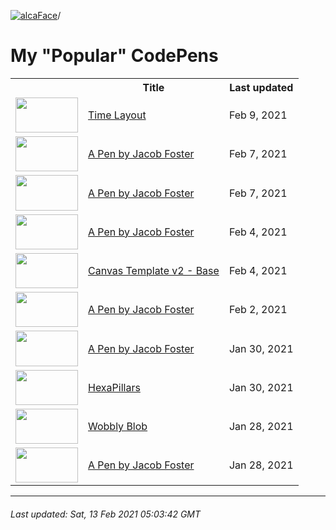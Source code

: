 [![alcaFace](https://camo.githubusercontent.com/2ee094c4af74cb0ec2e19388fccfb809837623e3/68747470733a2f2f7374617469632d63646e2e6a74766e772e6e65742f656d6f7469636f6e732f76312f3332383632362f312e30)](https://twitch.tv/Alca)/

# My "Popular" CodePens

<table>
	<tr>
		<th></th>
		<th>Title</th>
		<th>Last updated</th>
	</tr>
	<tr>
		<td><a href="https://codepen.io/Alca/pen/dyYJWBZ" rel="nofollow"><img src="https://assets.codepen.io/64018/internal/screenshots/pens/dyYJWBZ.default.png?width=100&height=56.25&quality=80" width="100" height="56.25"></a></td>
		<td><a href="https://codepen.io/Alca/pen/dyYJWBZ" rel="nofollow">Time Layout</a></td>
		<td>Feb 9, 2021</td>
	</tr>
	<tr>
		<td><a href="https://codepen.io/Alca/pen/LYbNBbQ" rel="nofollow"><img src="https://assets.codepen.io/64018/internal/screenshots/pens/LYbNBbQ.default.png?width=100&height=56.25&quality=80" width="100" height="56.25"></a></td>
		<td><a href="https://codepen.io/Alca/pen/LYbNBbQ" rel="nofollow">A Pen by Jacob Foster</a></td>
		<td>Feb 7, 2021</td>
	</tr>
	<tr>
		<td><a href="https://codepen.io/Alca/pen/eYpQjzv" rel="nofollow"><img src="https://assets.codepen.io/64018/internal/screenshots/pens/eYpQjzv.default.png?width=100&height=56.25&quality=80" width="100" height="56.25"></a></td>
		<td><a href="https://codepen.io/Alca/pen/eYpQjzv" rel="nofollow">A Pen by Jacob Foster</a></td>
		<td>Feb 7, 2021</td>
	</tr>
	<tr>
		<td><a href="https://codepen.io/Alca/pen/gOLaKdE" rel="nofollow"><img src="https://assets.codepen.io/64018/internal/screenshots/pens/gOLaKdE.default.png?width=100&height=56.25&quality=80" width="100" height="56.25"></a></td>
		<td><a href="https://codepen.io/Alca/pen/gOLaKdE" rel="nofollow">A Pen by Jacob Foster</a></td>
		<td>Feb 4, 2021</td>
	</tr>
	<tr>
		<td><a href="https://codepen.io/Alca/pen/XeZBab" rel="nofollow"><img src="https://assets.codepen.io/64018/internal/screenshots/pens/XeZBab.default.png?width=100&height=56.25&quality=80" width="100" height="56.25"></a></td>
		<td><a href="https://codepen.io/Alca/pen/XeZBab" rel="nofollow">Canvas Template v2 - Base</a></td>
		<td>Feb 4, 2021</td>
	</tr>
	<tr>
		<td><a href="https://codepen.io/Alca/pen/BaQNpzQ" rel="nofollow"><img src="https://assets.codepen.io/64018/internal/screenshots/pens/BaQNpzQ.default.png?width=100&height=56.25&quality=80" width="100" height="56.25"></a></td>
		<td><a href="https://codepen.io/Alca/pen/BaQNpzQ" rel="nofollow">A Pen by Jacob Foster</a></td>
		<td>Feb 2, 2021</td>
	</tr>
	<tr>
		<td><a href="https://codepen.io/Alca/pen/WNoNjZp" rel="nofollow"><img src="https://assets.codepen.io/64018/internal/screenshots/pens/WNoNjZp.default.png?width=100&height=56.25&quality=80" width="100" height="56.25"></a></td>
		<td><a href="https://codepen.io/Alca/pen/WNoNjZp" rel="nofollow">A Pen by Jacob Foster</a></td>
		<td>Jan 30, 2021</td>
	</tr>
	<tr>
		<td><a href="https://codepen.io/Alca/pen/jOqEdQM" rel="nofollow"><img src="https://assets.codepen.io/64018/internal/screenshots/pens/jOqEdQM.default.png?width=100&height=56.25&quality=80" width="100" height="56.25"></a></td>
		<td><a href="https://codepen.io/Alca/pen/jOqEdQM" rel="nofollow">HexaPillars</a></td>
		<td>Jan 30, 2021</td>
	</tr>
	<tr>
		<td><a href="https://codepen.io/Alca/pen/bGBboRW" rel="nofollow"><img src="https://assets.codepen.io/64018/internal/screenshots/pens/bGBboRW.default.png?width=100&height=56.25&quality=80" width="100" height="56.25"></a></td>
		<td><a href="https://codepen.io/Alca/pen/bGBboRW" rel="nofollow">Wobbly Blob</a></td>
		<td>Jan 28, 2021</td>
	</tr>
	<tr>
		<td><a href="https://codepen.io/Alca/pen/vYyBZGm" rel="nofollow"><img src="https://assets.codepen.io/64018/internal/screenshots/pens/vYyBZGm.default.png?width=100&height=56.25&quality=80" width="100" height="56.25"></a></td>
		<td><a href="https://codepen.io/Alca/pen/vYyBZGm" rel="nofollow">A Pen by Jacob Foster</a></td>
		<td>Jan 28, 2021</td>
	</tr>
</table>

---

###### Last updated: Sat, 13 Feb 2021 05:03:42 GMT